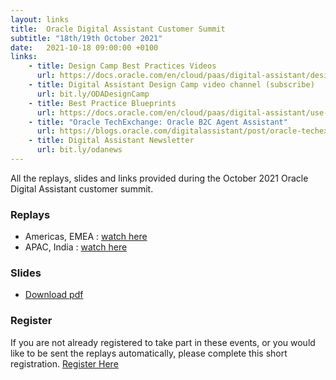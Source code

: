 ```yaml
---
layout: links
title:  Oracle Digital Assistant Customer Summit
subtitle: "18th/19th October 2021"
date:   2021-10-18 09:00:00 +0100
links:
    - title: Design Camp Best Practices Videos
      url: https://docs.oracle.com/en/cloud/paas/digital-assistant/design-camp.html
    - title: Digital Assistant Design Camp video channel (subscribe)
      url: bit.ly/ODADesignCamp
    - title: Best Practice Blueprints
      url: https://docs.oracle.com/en/cloud/paas/digital-assistant/use-chatbot/preparation-and-best-practices.html
    - title: "Oracle TechExchange: Oracle B2C Agent Assistant"
      url: https://blogs.oracle.com/digitalassistant/post/oracle-techexchange-oracle-b2c-agent-assistant
    - title: Digital Assistant Newsletter 
      url: bit.ly/odanews
---
```

All the replays, slides and links provided during the October 2021 Oracle Digital Assistant customer summit. 

### Replays
* Americas, EMEA : [watch here](https://videohub.oracle.com/media/Oracle+Digital+Assistant+Customer+Summit+October+2021+%28NASEMEALAD%29/1_au34rkud)
* APAC, India : [watch here](https://videohub.oracle.com/media/Oracle+Digital+Assistant+Customer+Summit+October+2021+%28APAC%29/1_zeodis5x)

### Slides
* [Download pdf](https://securesites-prodapp.cec.ocp.oraclecloud.com/documents/link/LD9352B5B8AB81F759E3208852A0F1EC6F26D517F684/fileview/DFF27E410721C66E0D2A8492E242EC1C4C750CF4AE84/_customer_summit_20211018_master_deck.pdf)

### Register
If you are not already registered to take part in these events, or you would like to be sent the replays automatically, please complete this short registration.
[Register Here](https://oracle.zoom.us/webinar/register/3716352736269/WN_B23x99RuTciwkGFdhHWrqg)
